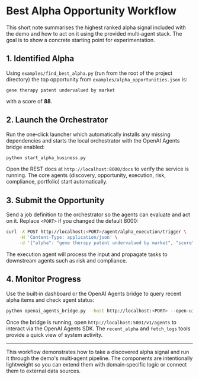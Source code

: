 # Best Alpha Opportunity Workflow

This short note summarises the highest ranked alpha signal included with the demo and how to act on it using the provided multi‑agent stack. The goal is to show a concrete starting point for experimentation.

## 1. Identified Alpha

Using `examples/find_best_alpha.py` (run from the root of the project directory) the top opportunity from `examples/alpha_opportunities.json` is:

```
gene therapy patent undervalued by market
```
with a score of **88**.

## 2. Launch the Orchestrator

Run the one‑click launcher which automatically installs any missing dependencies and starts the local orchestrator with the OpenAI Agents bridge enabled:

```bash
python start_alpha_business.py
```

Open the REST docs at `http://localhost:8000/docs` to verify the service is running. The core agents (discovery, opportunity, execution, risk, compliance, portfolio) start automatically.

## 3. Submit the Opportunity

Send a job definition to the orchestrator so the agents can evaluate and act on it. Replace `<PORT>` if you changed the default 8000:

```bash
curl -X POST http://localhost:<PORT>/agent/alpha_execution/trigger \
     -H 'Content-Type: application/json' \
     -d '{"alpha": "gene therapy patent undervalued by market", "score": 88}'
```

The execution agent will process the input and propagate tasks to downstream agents such as risk and compliance.

## 4. Monitor Progress

Use the built‑in dashboard or the OpenAI Agents bridge to query recent alpha items and check agent status:

```bash
python openai_agents_bridge.py --host http://localhost:<PORT> --open-ui
```

Once the bridge is running, open `http://localhost:5001/v1/agents` to interact via the OpenAI Agents SDK. The `recent_alpha` and `fetch_logs` tools provide a quick view of system activity.

---

This workflow demonstrates how to take a discovered alpha signal and run it through the demo's multi‑agent pipeline. The components are intentionally lightweight so you can extend them with domain‑specific logic or connect them to external data sources.
